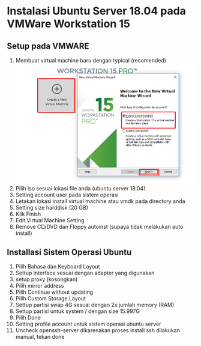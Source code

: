# Instalasi Ubuntu Server 18.04 pada VMWare Workstation 15
## Setup pada VMWARE
1. Membuat virtual machine baru dengan typical (recomended)
![1](./asset/1.png)
2. Pilih iso sesuai lokasi file anda (ubuntu server 18.04)
3. Setting account user pada sistem operasi
4. Letakan lokasi install virtual machine atau vmdk pada directory anda
5. Setting size harddisk (20 GB)
6. Klik Finish
7. Edit Virtual Machine Setting
8. Remove CD/DVD dan Floppy autoinst (supaya tidak melakukan auto install)
## Installasi Sistem Operasi Ubuntu
1. Pilih Bahasa dan Keyboard Layout
2. Settup interface sesuai dengan adapter yang digunakan
3. setup proxy (kosongkan)
4. Pilih mirror address 
5. Pilih Continue without updating
6. Pilih Custom Storage Layout
7. Settup partisi swap 4G sesuai dengan 2x jumlah memory (RAM)
8. Settup partisi untuk system / dengan size 15.997G
9. Pilih Done
10. Setting profile account untuk sistem operasi ubuntu server
11. Uncheck openssh-server dikarenakan proses install ssh dilakukan manual, tekan done

